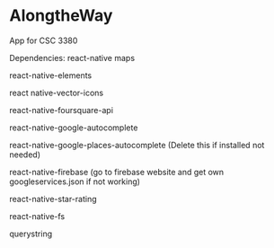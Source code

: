 # AlongtheWay
App for CSC 3380

Dependencies:
react-native maps

react-native-elements

react native-vector-icons

react-native-foursquare-api

react-native-google-autocomplete

react-native-google-places-autocomplete (Delete this if installed not needed)

react-native-firebase (go to firebase website and get own googleservices.json if not working) 

react-native-star-rating

react-native-fs

querystring
